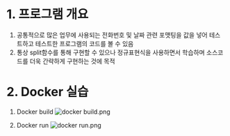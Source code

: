 # 1. 프로그램 개요
1) 공통적으로 많은 업무에 사용되는 전화번호 및 날짜 관련 포맷팅을 값을 넣어 테스트하고 테스트한 프로그램의 코드를 볼 수 있음
2) 통상 split함수를 통해 구현할 수 있으나 정규표현식을 사용하면서 학습하며 소스코드를 더욱 간략하게 구현하는 것에 목적

# 2. Docker 실습
1) Docker build
![docker build.png](../../_resources/docker%20build.png)

2) Docker run
![docker run.png](../../_resources/docker%20run.png)

